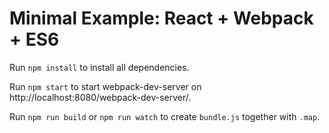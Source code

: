 # Minimal Example: React + Webpack + ES6

Run `npm install` to install all dependencies.

Run `npm start` to start webpack-dev-server on http://localhost:8080/webpack-dev-server/.

Run `npm run build` or `npm run watch` to create `bundle.js` together with `.map`.
